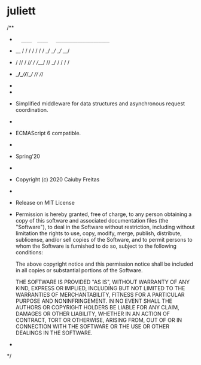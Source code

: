 # juliett
/**
 *       ____  ____   ____________________
 *   __ / / / / / /  /  _/ __/_  __/_  __/
 *  / // / /_/ / /___/ // _/  / /   / /   
 *  \___/\____/____/___/___/ /_/   /_/    
 *                                                                                 
 *       
 *  Simplified middleware for data structures and asynchronous request coordination.
 *
 *  ECMAScript 6 compatible.  
 *                          
 *  Spring'20
 * 
 *  Copyright (c) 2020 Caiuby Freitas
 * 
 *  Release on MIT License
 * 
    Permission is hereby granted, free of charge, to any person obtaining a copy
    of this software and associated documentation files (the "Software"), to deal
    in the Software without restriction, including without limitation the rights
    to use, copy, modify, merge, publish, distribute, sublicense, and/or sell
    copies of the Software, and to permit persons to whom the Software is
    furnished to do so, subject to the following conditions:

    The above copyright notice and this permission notice shall be included in all
    copies or substantial portions of the Software.

    THE SOFTWARE IS PROVIDED "AS IS", WITHOUT WARRANTY OF ANY KIND, EXPRESS OR
    IMPLIED, INCLUDING BUT NOT LIMITED TO THE WARRANTIES OF MERCHANTABILITY,
    FITNESS FOR A PARTICULAR PURPOSE AND NONINFRINGEMENT. IN NO EVENT SHALL THE
    AUTHORS OR COPYRIGHT HOLDERS BE LIABLE FOR ANY CLAIM, DAMAGES OR OTHER
    LIABILITY, WHETHER IN AN ACTION OF CONTRACT, TORT OR OTHERWISE, ARISING FROM,
    OUT OF OR IN CONNECTION WITH THE SOFTWARE OR THE USE OR OTHER DEALINGS IN THE
    SOFTWARE.
 *   
 */
